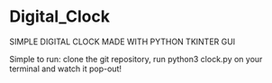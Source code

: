 # Digital_Clock

SIMPLE DIGITAL CLOCK MADE WITH PYTHON TKINTER GUI


Simple to run: clone the git repository, run python3 clock.py on your terminal and 
watch it pop-out!
